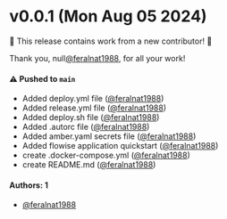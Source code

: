 # v0.0.1 (Mon Aug 05 2024)

:tada: This release contains work from a new contributor! :tada:

Thank you, null[@feralnat1988](https://github.com/feralnat1988), for all your work!

#### ⚠️ Pushed to `main`

- Added deploy.yml file ([@feralnat1988](https://github.com/feralnat1988))
- Added release.yml file ([@feralnat1988](https://github.com/feralnat1988))
- Added deploy.sh file ([@feralnat1988](https://github.com/feralnat1988))
- Added .autorc file ([@feralnat1988](https://github.com/feralnat1988))
- Added amber.yaml secrets file ([@feralnat1988](https://github.com/feralnat1988))
- Added flowise application quickstart ([@feralnat1988](https://github.com/feralnat1988))
- create .docker-compose.yml ([@feralnat1988](https://github.com/feralnat1988))
- create README.md ([@feralnat1988](https://github.com/feralnat1988))

#### Authors: 1

- [@feralnat1988](https://github.com/feralnat1988)

